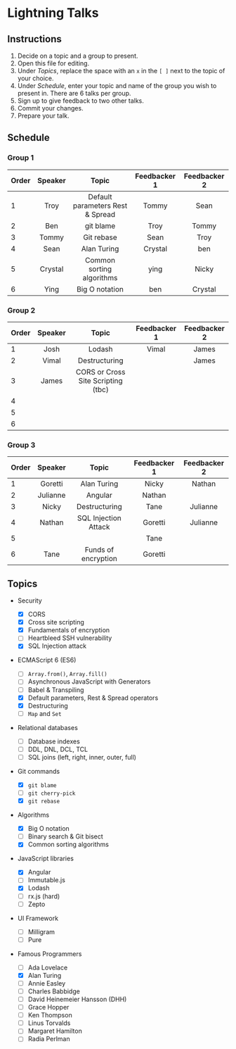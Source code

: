 # Lightning Talks

## Instructions

1. Decide on a topic and a group to present.
1. Open this file for editing.
1. Under _Topics_, replace the space with an `x` in the `[ ]` next to the topic of your choice.
1. Under _Schedule_, enter your topic and name of the group you wish to present in. There are 6 talks per group.
1. Sign up to give feedback to two other talks.
1. Commit your changes.
1. Prepare your talk.

## Schedule

### Group 1

| Order | Speaker |              Topic               | Feedbacker 1 | Feedbacker 2 |
| ----- | :-----: | :------------------------------: | :----------: | :----------: |
| 1     |  Troy   | Default parameters Rest & Spread |    Tommy     |     Sean     |
| 2     |   Ben   |            git blame             |     Troy     |    Tommy     |
| 3     |  Tommy  |            Git rebase            |     Sean     |     Troy     |
| 4     |  Sean   |           Alan Turing            |   Crystal    |      ben     |
| 5     | Crystal |    Common sorting algorithms     |   ying       |     Nicky    |
| 6     |   Ying  |           Big O notation         |     ben      |   Crystal    | 

### Group 2

| Order | Speaker | Topic                               | Feedbacker 1 | Feedbacker 2 |
| ----- | :-----: | :----------------------------------:| :----------: | :----------: |
| 1     | Josh    | Lodash                              |    Vimal     |   James      |
| 2     | Vimal   | Destructuring|                      |    James     |              |
| 3     | James   | CORS or Cross Site Scripting (tbc)  |              |              |
| 4     |         |                                     |              |              |
| 5     |         |                                     |                             |
| 6     |         |                                     |              |              |

### Group 3

| Order | Speaker  |        Topic         | Feedbacker 1 | Feedbacker 2 |
| ----- | :------: | :------------------: | :----------: | :----------: |
| 1     | Goretti  |     Alan Turing      |     Nicky    |    Nathan    |
| 2     | Julianne |       Angular        |    Nathan    |            |
| 3     |  Nicky   |   Destructuring      |    Tane      |   Julianne   |
| 4     |  Nathan  | SQL Injection Attack |   Goretti    |   Julianne   |
| 5     |          |                      |    Tane      |              |
| 6     | Tane     | Funds of encryption  |   Goretti    |            |

## Topics

- Security

  - [X] CORS
  - [X] Cross site scripting
  - [x] Fundamentals of encryption
  - [ ] Heartbleed SSH vulnerability
  - [x] SQL Injection attack

- ECMAScript 6 (ES6)

  - [ ] `Array.from()`, `Array.fill()`
  - [ ] Asynchronous JavaScript with Generators
  - [ ] Babel & Transpiling
  - [x] Default parameters, Rest & Spread operators
  - [x] Destructuring
  - [ ] `Map` and `Set`

- Relational databases

  - [ ] Database indexes
  - [ ] DDL, DNL, DCL, TCL
  - [ ] SQL joins (left, right, inner, outer, full)

- Git commands

  - [x] `git blame`
  - [ ] `git cherry-pick`
  - [x] `git rebase`

- Algorithms

  - [x] Big O notation
  - [ ] Binary search & Git bisect
  - [x] Common sorting algorithms

- JavaScript libraries

  - [x] Angular
  - [ ] Immutable.js
  - [x] Lodash
  - [ ] rx.js (hard)
  - [ ] Zepto

- UI Framework

  - [ ] Milligram
  - [ ] Pure

- Famous Programmers
  - [ ] Ada Lovelace
  - [x] Alan Turing
  - [ ] Annie Easley
  - [ ] Charles Babbidge
  - [ ] David Heinemeier Hansson (DHH)
  - [ ] Grace Hopper
  - [ ] Ken Thompson
  - [ ] Linus Torvalds
  - [ ] Margaret Hamilton
  - [ ] Radia Perlman
